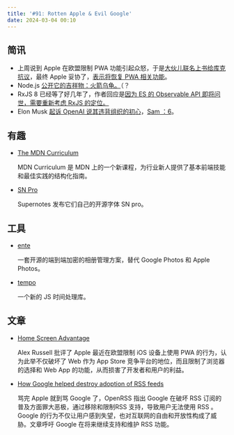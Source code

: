 ```yaml
---
title: '#91: Rotten Apple & Evil Google'
date: 2024-03-04 00:10
---
```




## 简讯

- 上周说到 Apple 在欧盟限制 PWA 功能引起众怒，于是[大伙儿联名上书给库克抗议](https://letter.open-web-advocacy.org/)，最终 Apple 妥协了，[表示将恢复 PWA 相关功能](https://9to5mac.com/2024/03/01/apple-home-screen-web-apps-ios-17-eu/)。
- Node.js [公开它的吉祥物：火箭乌龟。](https://twitter.com/nodejs/status/1759953849849167878)（？
- RxJS 8 已经等了好几年了，作者回应是[因为 ES 的 Observable API 即将问世，需要重新考虑 RxJS 的定位。](https://github.com/ReactiveX/rxjs/discussions/7447)
- Elon Musk [起诉 OpenAI 说其违背组织的初心](https://www.courthousenews.com/elon-musk-sues-openai-over-ai-threat/)，[Sam ：6](https://x.com/sama/status/1763687262536290615?s=20)。

## 有趣

- [The MDN Curriculum](https://developer.mozilla.org/en-US/blog/mdn-curriculum-launch/)
  
    MDN Curriculum 是 MDN 上的一个新课程，为行业新人提供了基本前端技能和最佳实践的结构化指南。
    
- [SN Pro](https://supernotes.app/open-source/sn-pro/)
  
    Supernotes 发布它们自己的开源字体 SN pro。
    

## 工具

- [ente](https://github.com/ente-io/ente)
  
    一套开源的端到端加密的相册管理方案，替代 Google Photos 和 Apple Photos。
    
- [tempo](https://github.com/formkit/tempo)
  
    一个新的 JS 时间处理库。
    

## 文章

- [Home Screen Advantage](https://infrequently.org/2024/02/home-screen-advantage/)
  
    Alex Russell 批评了 Apple 最近在欧盟限制 iOS 设备上使用 PWA 的行为，认为此举不仅破坏了 Web 作为 App Store 竞争平台的地位，而且限制了浏览器的选择和 Web App 的功能，从而损害了开发者和用户的利益。
    
- [How Google helped destroy adoption of RSS feeds](https://openrss.org/blog/how-google-helped-destroy-adoption-of-rss-feeds)
  
    骂完 Apple 就到骂 Google 了，OpenRSS 指出 Google 在破坏 RSS 订阅的普及方面罪大恶极，通过移除和限制RSS 支持，导致用户无法使用 RSS 。Google 的行为不仅让用户感到失望，也对互联网的自由和开放性构成了威胁。文章呼吁 Google 在将来继续支持和维护 RSS 功能。